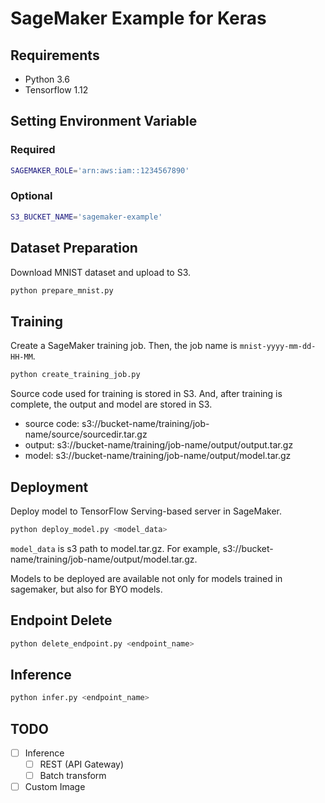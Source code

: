 # SageMaker Example for Keras

## Requirements

- Python 3.6
- Tensorflow 1.12

## Setting Environment Variable

### Required

``` sh
SAGEMAKER_ROLE='arn:aws:iam::1234567890'
```

### Optional

``` sh
S3_BUCKET_NAME='sagemaker-example'
```

## Dataset Preparation

Download MNIST dataset and upload to S3.

``` sh
python prepare_mnist.py
```

## Training

Create a SageMaker training job.
Then, the job name is `mnist-yyyy-mm-dd-HH-MM`.

``` sh
python create_training_job.py
```

Source code used for training is stored in S3.
And, after training is complete, the output and model are stored in S3.

- source code: s3://bucket-name/training/job-name/source/sourcedir.tar.gz
- output: s3://bucket-name/training/job-name/output/output.tar.gz
- model: s3://bucket-name/training/job-name/output/model.tar.gz

## Deployment

Deploy model to TensorFlow Serving-based server in SageMaker.

``` sh
python deploy_model.py <model_data>
```

`model_data` is s3 path to model.tar.gz.
For example, s3://bucket-name/training/job-name/output/model.tar.gz.

Models to be deployed are available not only for models trained in sagemaker, but also for BYO models.

## Endpoint Delete

``` sh
python delete_endpoint.py <endpoint_name>
```

## Inference

``` sh
python infer.py <endpoint_name>
```

## TODO

- [ ] Inference
  - [ ] REST (API Gateway)
  - [ ] Batch transform
- [ ] Custom Image
